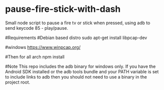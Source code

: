 # pause-fire-stick-with-dash
Small node script to pause a fire tv or stick when pressed, using adb to send keycode 85 - play/pause.

#Requirements
#Debian based distro
sudo apt-get install libpcap-dev

#windows
https://www.winpcap.org/

#Then for all arch
npm install

#Note
This repo includes the adb binary for windows only.
If you have the Android SDK installed or the adb tools bundle and your PATH variable is set to include links to adb then you
should not need to use a binary in the project root.
